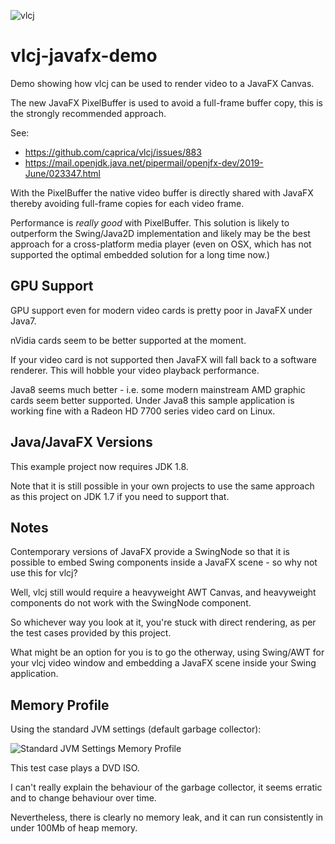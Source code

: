 ![vlcj](https://github.com/caprica/vlcj/raw/master/etc/vlcj-logo.png "vlcj")

vlcj-javafx-demo
================

Demo showing how vlcj can be used to render video to a JavaFX Canvas.

The new JavaFX PixelBuffer is used to avoid a full-frame buffer copy, this is the strongly recommended approach.

See:
 * https://github.com/caprica/vlcj/issues/883
 * https://mail.openjdk.java.net/pipermail/openjfx-dev/2019-June/023347.html

With the PixelBuffer the native video buffer is directly shared with JavaFX thereby avoiding full-frame
copies for each video frame.

Performance is *really good* with PixelBuffer. This solution is likely to outperform the Swing/Java2D implementation
and likely may be the best approach for a cross-platform media player (even on OSX, which has not supported the
optimal embedded solution for a long time now.)


GPU Support
-----------

GPU support even for modern video cards is pretty poor in JavaFX under Java7.

nVidia cards seem to be better supported at the moment.

If your video card is not supported then JavaFX will fall back to a software renderer. This will hobble your video playback performance.

Java8 seems much better - i.e. some modern mainstream AMD graphic cards seem better supported. Under Java8 this sample application is working fine with a Radeon HD 7700 series video card on Linux.

Java/JavaFX Versions
--------------------

This example project now requires JDK 1.8.

Note that it is still possible in your own projects to use the same approach as this project on JDK 1.7 if you need to support that.

Notes
-----

Contemporary versions of JavaFX provide a SwingNode so that it is possible to embed Swing components inside a JavaFX scene - so why not use this for vlcj?

Well, vlcj still would require a heavyweight AWT Canvas, and heavyweight components do not work with the SwingNode component.

So whichever way you look at it, you're stuck with direct rendering, as per the test cases provided by this project.

What might be an option for you is to go the otherway, using Swing/AWT for your vlcj video window and embedding a JavaFX scene inside your Swing application.

Memory Profile
--------------

Using the standard JVM settings (default garbage collector):

![Standard JVM Settings Memory Profile](https://github.com/caprica/vlcj-javafx/raw/master/doc/memory-profile-default-options.png "Standard Options Memory Profile")

This test case plays a DVD ISO.

I can't really explain the behaviour of the garbage collector, it seems erratic and to change behaviour over time.

Nevertheless, there is clearly no memory leak, and it can run consistently in under 100Mb of heap memory.
